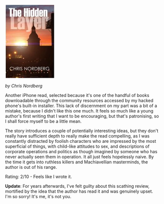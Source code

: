 <!--
.. title: The Hidden Layer
.. slug: the-hidden-layer
.. date: 2008-01-30 11:47:37-06:00
.. tags: Books
.. category: Books
.. link: 
.. description: 
.. type: text
-->


![The Hidden Layer](/files/2008/01/the-hidden-layerjpy.jpg)

*by Chris Nordberg*

Another iPhone read, selected because it's one of the handful of books
downloadable through the community resources accessed by my hacked
phone's built-in installer. This lack of discernment on my part was a
bit of a mistake, because I didn't like this one much. It feels so much
like a young author's first writing that I want to be encouraging, but
that's patronising, so I shall force myself to be a little mean.

The story introduces a couple of potentially interesting ideas, but they
don't really have sufficient depth to really make the read compelling,
as I was constantly distracted by foolish characters who are impressed
by the most superficial of things, with child-like attitudes to sex, and
descriptions of corporate operations and politics as though imagined by
someone who has never actually seen them in operation. It all just feels
hopelessly naive. By the time it gets into ruthless killers and
Machiavellian masterminds, the author is out of his range.

Rating: 2/10 - Feels like I wrote it.

**Update**: For years afterwards, I've felt guilty about this scathing
review, mortified by the idea that the author has read it and was
genuinely upset. I'm so sorry! It's me, it's not you.